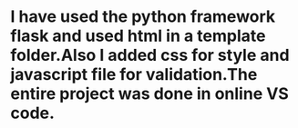 # I have used the python framework flask and used html in a template folder.Also I added css for style and javascript file for validation.The entire project was done in online VS code.
